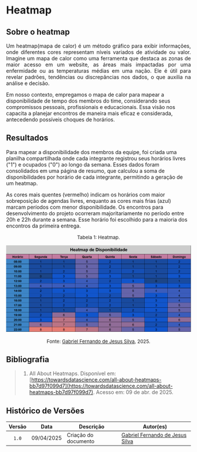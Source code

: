 # Heatmap

## Sobre o heatmap
<p style="text-align: justify">
Um heatmap(mapa de calor) é um método gráfico para exibir informações, onde diferentes cores representam níveis variados de atividade ou valor. Imagine um mapa de calor como uma ferramenta que destaca as zonas de maior acesso em um website, as áreas mais impactadas por uma enfermidade ou as temperaturas médias em uma nação. Ele é útil para revelar padrões, tendências ou discrepâncias nos dados, o que auxilia na análise e decisão.

Em nosso contexto, empregamos o mapa de calor para mapear a disponibilidade de tempo dos membros do time, considerando seus compromissos pessoais, profissionais e educacionais. Essa visão nos capacita a planejar encontros de maneira mais eficaz e considerada, antecedendo possíveis choques de horários. 

## Resultados
Para mapear a disponibilidade dos membros da equipe, foi criada uma planilha compartilhada onde cada integrante registrou seus horários livres ("1") e ocupados ("0") ao longo da semana. Esses dados foram consolidados em uma página de resumo, que calculou a soma de disponibilidades por horário de cada integrante, permitindo a geração de um heatmap.

As cores mais quentes (vermelho) indicam os horários com maior sobreposição de agendas livres, enquanto as cores mais frias (azul) marcam períodos com menor disponibilidade. Os encontros para desenvolvimento do projeto ocorreram majoritariamente no período entre 20h e 22h durante a semana. Esse horário foi escolhido para a maioria dos encontros da primeira entrega.
</p>


<font size="2"><p style="text-align: center">Tabela 1: Heatmap.</p></font>

<center>

![heatmap](../../assets/heatmap.png)

</center>

<font size="2"><p style="text-align: center">Fonte: [Gabriel Fernando de Jesus Silva](https://github.com/MMcLovin), 2025.</p></font>

## Bibliografia

> 1. All About Heatmaps. Disponível em: [https://towardsdatascience.com/all-about-heatmaps-bb7d97f099d7](https://towardsdatascience.com/all-about-heatmaps-bb7d97f099d7). Acesso em: 09 de abr. de 2025.
>


## Histórico de Versões

| Versão | Data | Descrição | Autor(es) | 
| :----: | :--: | --------- | ----------- | 
| `1.0`  | 09/04/2025 | Criação do documento | [Gabriel Fernando de Jesus Silva](https://github.com/MMcLovin)  | 
